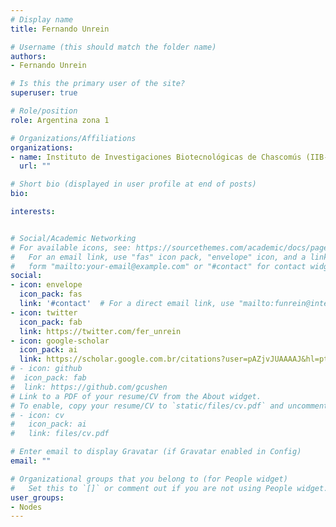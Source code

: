 ```yaml
---
# Display name
title: Fernando Unrein

# Username (this should match the folder name)
authors:
- Fernando Unrein

# Is this the primary user of the site?
superuser: true

# Role/position
role: Argentina zona 1

# Organizations/Affiliations
organizations:
- name: Instituto de Investigaciones Biotecnológicas de Chascomús (IIB-INTECH)
  url: ""

# Short bio (displayed in user profile at end of posts)
bio:

interests:


# Social/Academic Networking
# For available icons, see: https://sourcethemes.com/academic/docs/page-builder/#icons
#   For an email link, use "fas" icon pack, "envelope" icon, and a link in the
#   form "mailto:your-email@example.com" or "#contact" for contact widget.
social:
- icon: envelope
  icon_pack: fas
  link: '#contact'  # For a direct email link, use "mailto:funrein@intech.gov.ar".
- icon: twitter
  icon_pack: fab
  link: https://twitter.com/fer_unrein
- icon: google-scholar
  icon_pack: ai
  link: https://scholar.google.com.br/citations?user=pAZjvJUAAAAJ&hl=pt-BR&oi=ao
# - icon: github
#  icon_pack: fab
#  link: https://github.com/gcushen
# Link to a PDF of your resume/CV from the About widget.
# To enable, copy your resume/CV to `static/files/cv.pdf` and uncomment the lines below.
# - icon: cv
#   icon_pack: ai
#   link: files/cv.pdf

# Enter email to display Gravatar (if Gravatar enabled in Config)
email: ""

# Organizational groups that you belong to (for People widget)
#   Set this to `[]` or comment out if you are not using People widget.
user_groups:
- Nodes
---
```


